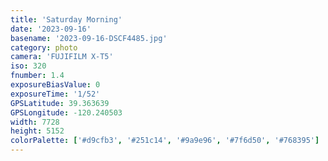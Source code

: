 ```yaml
---
title: 'Saturday Morning'
date: '2023-09-16'
basename: '2023-09-16-DSCF4485.jpg'
category: photo
camera: 'FUJIFILM X-T5'
iso: 320
fnumber: 1.4
exposureBiasValue: 0
exposureTime: '1/52'
GPSLatitude: 39.363639
GPSLongitude: -120.240503
width: 7728
height: 5152
colorPalette: ['#d9cfb3', '#251c14', '#9a9e96', '#7f6d50', '#768395']
---
```

